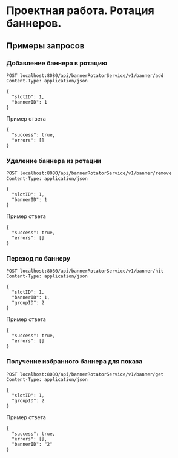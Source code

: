 # Проектная работа. Ротация баннеров.
## Примеры запросов
### Добавление баннера в ротацию
```
POST localhost:8080/api/bannerRotatorService/v1/banner/add
Content-Type: application/json

{
  "slotID": 1,
  "bannerID": 1
}
```
Пример ответа
```
{
  "success": true,
  "errors": []
}
```
### Удаление баннера из ротации
```
POST localhost:8080/api/bannerRotatorService/v1/banner/remove
Content-Type: application/json

{
  "slotID": 1,
  "bannerID": 1
}
```
Пример ответа
```
{
  "success": true,
  "errors": []
}
```
### Переход по баннеру
```
POST localhost:8080/api/bannerRotatorService/v1/banner/hit
Content-Type: application/json

{
  "slotID": 1,
  "bannerID": 1,
  "groupID": 2
}
```
Пример ответа
```
{
  "success": true,
  "errors": []
}
```
### Получение избранного баннера для показа
```
POST localhost:8080/api/bannerRotatorService/v1/banner/get
Content-Type: application/json

{
  "slotID": 1,
  "groupID": 2
}
```
Пример ответа
```
{
  "success": true,
  "errors": [],
  "bannerID": "2"
}
```
